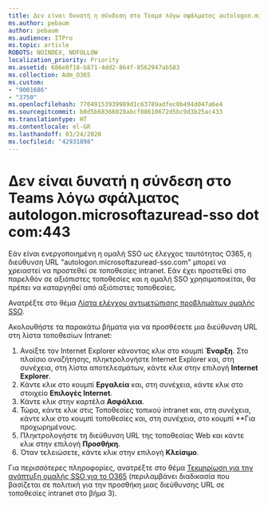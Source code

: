 ```yaml
---
title: Δεν είναι δυνατή η σύνδεση στo Τεαμσ λόγω σφάλματος autologon.microsoftazuread-sso.com:443
ms.author: pebaum
author: pebaum
ms.audience: ITPro
ms.topic: article
ROBOTS: NOINDEX, NOFOLLOW
localization_priority: Priority
ms.assetid: 686e8f18-b871-4dd2-864f-8562947ab583
ms.collection: Adm_O365
ms.custom:
- "9001686"
- "3750"
ms.openlocfilehash: 77049153939989d1c63789adfec0b494d047a6e4
ms.sourcegitcommit: b0d5b68366028abcf08610672d5bc9d3b25ac433
ms.translationtype: HT
ms.contentlocale: el-GR
ms.lasthandoff: 03/24/2020
ms.locfileid: "42931898"
---
```

# <a name="unable-to-log-into-teams-due-to-error-autologonmicrosoftazuread-sso-dot-com443"></a>Δεν είναι δυνατή η σύνδεση στo Teams λόγω σφάλματος autologon.microsoftazuread-sso dot com:443

Εάν είναι ενεργοποιημένη η ομαλή SSO ως έλεγχος ταυτότητας O365, η διεύθυνση URL "autologon.microsoftazuread-sso.com" μπορεί να χρειαστεί να προστεθεί σε τοποθεσίες intranet.  Εάν έχει προστεθεί στο παρελθόν σε αξιόπιστες τοποθεσίες και η ομαλή SSO χρησιμοποιείται, θα πρέπει να καταργηθεί από αξιόπιστες τοποθεσίες.

Ανατρέξτε στο θέμα [Λίστα ελέγχου αντιμετώπισης προβλημάτων ομαλής SSO](https://docs.microsoft.com/azure/active-directory/hybrid/tshoot-connect-sso#troubleshooting-checklist).

Ακολουθήστε τα παρακάτω βήματα για να προσθέσετε μια διεύθυνση URL στη λίστα τοποθεσίων Intranet:

1. Ανοίξτε τον Internet Explorer κάνοντας κλικ στο κουμπί **Έναρξη**. Στο πλαίσιο αναζήτησης, πληκτρολογήστε Internet Explorer και, στη συνέχεια, στη λίστα αποτελεσμάτων, κάντε κλικ στην επιλογή **Internet Explorer**.
2. Κάντε κλικ στο κουμπί **Εργαλεία** και, στη συνέχεια, κάντε κλικ στο στοιχείο **Επιλογές Internet**.
3. Κάντε κλικ στην καρτέλα **Ασφάλεια**.
4. Τώρα, κάντε κλικ στις Τοποθεσίες τοπικού intranet και, στη συνέχεια, κάντε κλικ στο κουμπί τοποθεσίες και, στη συνέχεια, στο κουμπί **Για προχωρημένους.
5. Πληκτρολογήστε τη διεύθυνση URL της τοποθεσίας Web και κάντε κλικ στην επιλογή **Προσθήκη**.
6. Όταν τελειώσετε, κάντε κλικ στην επιλογή **Κλείσιμο**.

Για περισσότερες πληροφορίες, ανατρέξτε στο θέμα [Τεκμηρίωση για την ανάπτυξη ομαλής SSO για το O365](https://docs.microsoft.com/azure/active-directory/hybrid/how-to-connect-sso-quick-start) (περιλαμβάνει διαδικασία που βασίζεται σε πολιτική για την προσθήκη μιας διεύθυνσης URL σε τοποθεσίες intranet στο βήμα 3).
